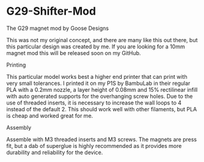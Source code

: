 # G29-Shifter-Mod
The G29 magnet mod by Goose Designs

This was not my original concept, and there are many like this out there, but this particular design was created by me.
If you are looking for a 10mm magnet mod this will be released soon on my GitHub.

Printing

This particular model works best a higher end printer that can print with very small tolerances. I printed it on my P1S by BambuLab in their regular PLA with a 0.2mm nozzle, a layer height of 0.08mm and 15% rectilinear infill with auto generated supports for the overhanging screw holes. Due to the use of threaded inserts, it is necessary to increase the wall loops to 4 instead of the default 2. This should work well with other filaments, but PLA is cheap and worked great for me.

Assembly

Assemble with M3 threaded inserts and M3 screws. The magnets are press fit, but a dab of superglue is highly recommended as it provides more durability and reliability for the device.
